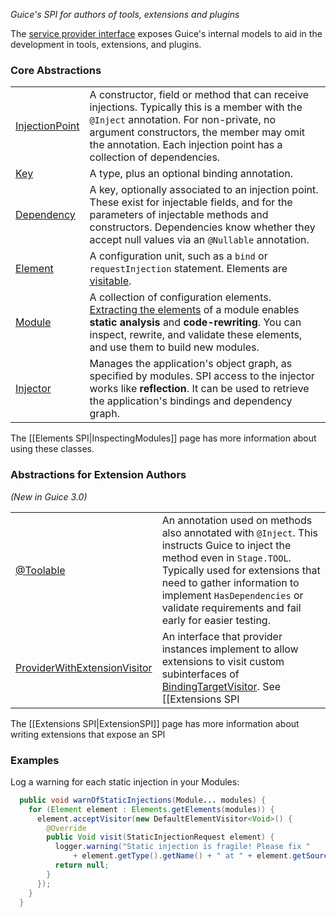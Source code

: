 _Guice's SPI for authors of tools, extensions and plugins_

The [service provider interface](http://google-guice.googlecode.com/svn/trunk/latest-javadoc/com/google/inject/spi/package-summary.html) exposes Guice's internal models to aid in the development in tools, extensions, and plugins. 

### Core Abstractions

|    |    | 
|----|----|
|[InjectionPoint](http://google-guice.googlecode.com/svn/trunk/latest-javadoc/com/google/inject/spi/InjectionPoint.html) | A constructor, field or method that can receive injections. Typically this is a member with the `@Inject` annotation. For non-private, no argument constructors, the member may omit the annotation. Each injection point has a collection of dependencies. |
|[Key](http://google-guice.googlecode.com/svn/trunk/latest-javadoc/com/google/inject/Key.html) | A type, plus an optional binding annotation.|
|[Dependency](http://google-guice.googlecode.com/svn/trunk/latest-javadoc/com/google/inject/spi/Dependency.html) | A key, optionally associated to an injection point. These exist for injectable fields, and for the parameters of injectable methods and constructors. Dependencies know whether they accept null values via an `@Nullable` annotation.|
|[Element](http://google-guice.googlecode.com/svn/trunk/latest-javadoc/com/google/inject/spi/Element.html) | A configuration unit, such as a `bind` or `requestInjection` statement. Elements are [visitable](http://google-guice.googlecode.com/svn/trunk/latest-javadoc/com/google/inject/spi/ElementVisitor.html). |
|[Module](http://google-guice.googlecode.com/svn/trunk/latest-javadoc/com/google/inject/Module.html) | A collection of configuration elements. [Extracting the elements](http://google-guice.googlecode.com/svn/trunk/latest-javadoc/com/google/inject/spi/Elements.html#getElements(java.lang.Iterable)) of a module enables **static analysis** and **code-rewriting**. You can inspect, rewrite, and validate these elements, and use them to build new modules. |
|[Injector](http://google-guice.googlecode.com/svn/trunk/latest-javadoc/com/google/inject/Injector.html) | Manages the application's object graph, as specified by modules. SPI access to the injector works like **reflection**. It can be used to retrieve the application's bindings and dependency graph. |

The [[Elements SPI|InspectingModules]] page has more information about using these classes.
<p>

### Abstractions for Extension Authors

_(New in Guice 3.0)_

|    |    | 
|----|----|
[@Toolable](http://google-guice.googlecode.com/svn/trunk/latest-javadoc/com/google/inject/spi/Toolable.html) | An annotation used on methods also annotated with `@Inject`.  This instructs Guice to inject the method even in `Stage.TOOL`.  Typically used for extensions that need to gather information to implement `HasDependencies` or validate requirements and fail early for easier testing.
[ProviderWithExtensionVisitor](http://google-guice.googlecode.com/svn/trunk/latest-javadoc/com/google/inject/spi/ProviderWithExtensionVisitor.html) | An interface that provider instances implement to allow extensions to visit custom subinterfaces of [BindingTargetVisitor](http://google-guice.googlecode.com/svn/trunk/latest-javadoc/com/google/inject/spi/BindingTargetVisitor.html).  See [[Extensions SPI|ExtensionSPI]] for more information.

The [[Extensions SPI|ExtensionSPI]] page has more information about writing extensions that expose an SPI

### Examples

Log a warning for each static injection in your Modules:
```java
  public void warnOfStaticInjections(Module... modules) { 
    for (Element element : Elements.getElements(modules)) { 
      element.acceptVisitor(new DefaultElementVisitor<Void>() { 
        @Override 
        public Void visit(StaticInjectionRequest element) { 
          logger.warning("Static injection is fragile! Please fix " 
              + element.getType().getName() + " at " + element.getSource()); 
          return null; 
        } 
      }); 
    } 
  } 
```